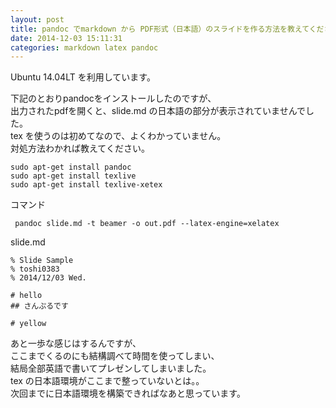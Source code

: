 ```yaml
---
layout: post
title: pandoc でmarkdown から PDF形式（日本語）のスライドを作る方法を教えてください
date: 2014-12-03 15:11:31
categories: markdown latex pandoc
---
```

<!-- {% raw %} -->
<p>Ubuntu 14.04LT を利用しています。</p>

<p>下記のとおりpandocをインストールしたのですが、<br>
出力されたpdfを開くと、slide.md の日本語の部分が表示されていませんでした。<br>
tex を使うのは初めてなので、よくわかっていません。<br>
対処方法わかれば教えてください。</p>

<pre><code>sudo apt-get install pandoc
sudo apt-get install texlive
sudo apt-get install texlive-xetex
</code></pre>

<p>コマンド</p>

<pre><code> pandoc slide.md -t beamer -o out.pdf --latex-engine=xelatex
</code></pre>

<p>slide.md</p>

<pre><code>% Slide Sample
% toshi0383
% 2014/12/03 Wed.

# hello
## さんぷるです

# yellow
</code></pre>

<p>あと一歩な感じはするんですが、<br>
ここまでくるのにも結構調べて時間を使ってしまい、<br>
結局全部英語で書いてプレゼンしてしまいました。<br>
tex の日本語環境がここまで整っていないとは。。<br>
次回までに日本語環境を構築できればなあと思っています。</p>
<!-- {% endraw %} -->
